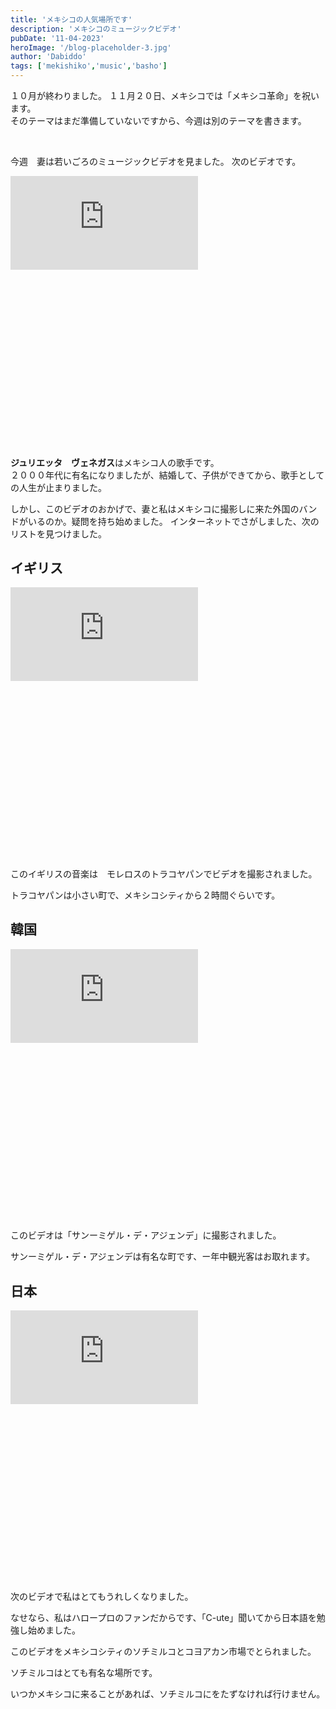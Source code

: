```yaml
---
title: 'メキシコの人気場所です'
description: 'メキシコのミュージックビデオ'
pubDate: '11-04-2023'
heroImage: '/blog-placeholder-3.jpg'
author: 'Dabiddo'
tags: ['mekishiko','music','basho']
---
```



１０月が終わりました。
１１月２０日、メキシコでは「メキシコ革命」を祝います。<br>
そのテーマはまだ準備していないですから、今週は別のテーマを書きます。

<br>

今週　妻は若いごろのミュージックビデオを見ました。
次のビデオです。


<div class="m-5 place-items-center max-w-l">
<div 
    	class="relative h-0 overflow-hidden max-w-full w-full" 
		style="padding-bottom: 56.25%"
 	>
		<iframe
       		src="https://www.youtube.com/embed/CuTx1QwLPjM?si=C4gkXY-HudHDUDpF"
            frameborder="0"
            allowfullscreen
            class="absolute top-0 left-0 w-full h-full"
        ></iframe>
	</div>
</div>

**ジュリエッタ　ヴェネガス**はメキシコ人の歌手です。<br>
２０００年代に有名になりましたが、結婚して、子供ができてから、歌手としての人生が止まりました。

しかし、このビデオのおかげで、妻と私はメキシコに撮影しに来た外国のバンドがいるのか。疑問を持ち始めました。
インターネットでさがしました、次のリストを見つけました。

## イギリス

<div class="m-5 place-items-center max-w-l">
<div 
    	class="relative h-0 overflow-hidden max-w-full w-full" 
		style="padding-bottom: 56.25%"
 	>
		<iframe
       		src="https://www.youtube.com/embed/ff0oWESdmH0?si=Ep5jdwKOJcGydEm2"
            frameborder="0"
            allowfullscreen
            class="absolute top-0 left-0 w-full h-full"
        ></iframe>
	</div>
</div>



このイギリスの音楽は　モレロスのトラコヤパンでビデオを撮影されました。

トラコヤパンは小さい町で、メキシコシティから２時間ぐらいです。

## 韓国

<div class="m-5 place-items-center max-w-l">
<div 
    	class="relative h-0 overflow-hidden max-w-full w-full" 
		style="padding-bottom: 56.25%"
 	>
		<iframe
       		src="https://www.youtube.com/embed/vbZbnpbVc0w?si=MEar1RneJIwgiYe"
            frameborder="0"
            allowfullscreen
            class="absolute top-0 left-0 w-full h-full"
        ></iframe>
	</div>
</div>



このビデオは「サンーミゲル・デ・アジェンデ」に撮影されました。

サンーミゲル・デ・アジェンデは有名な町です、ー年中観光客はお取れます。　

## 日本

<div class="m-5 place-items-center max-w-l">
<div 
    	class="relative h-0 overflow-hidden max-w-full w-full" 
		style="padding-bottom: 56.25%"
 	>
		<iframe
       		src="https://www.youtube.com/embed/0SMjNmSwFic?si=QmtGkxdMpkNYD2dE"
            frameborder="0"
            allowfullscreen
            class="absolute top-0 left-0 w-full h-full"
        ></iframe>
	</div>
</div>



次のビデオで私はとてもうれしくなりました。

なせなら、私はハロープロのファンだからです、「C-ute」聞いてから日本語を勉強し始めました。


このビデオをメキシコシティのソチミルコとコヨアカン市場でとられました。
</p>
<p>
ソチミルコはとても有名な場所です。

いつかメキシコに来ることがあれば、ソチミルコにをたずなければ行けません。
</p>


<style>
    #content {
        font-size:20px;
    }
    #content>h1 {
        font-size:40px;
        font-weight:bold;
    }
    #content>h2 {
        font-size:35px;
        font-weight:bold;
    }
    #content>h2 {
        font-size:30px;
        font-weight:bold;
    }
    #content>h3 {
        font-size:25px;
        font-weight:bold;
    }
    #content>h3 {
        font-size:20px;
        font-weight:bold;
    }
</style>